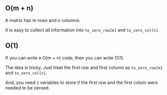 ## O(m + n)

A matrix has m rows and n columns.

It is easy to collect all information into `to_zero_row[m]` and `to_zero_col[n]`.

## O(1)

If you can write a O(m + n) code, then you can write O(1).

The idea is tricky, Just treat the first row and first column as `to_zero_row[m]` and `to_zero_col[n]`.

And, you need `2` variables to store if the first row and the first colum were needed to be zeroed.
